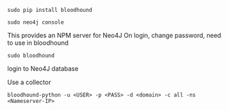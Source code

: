 ```install-bloodhound
sudo pip install bloodhound
```

```start-db
sudo neo4j console
```
This provides an NPM server for Neo4J 
On login, change password, need to use in bloodhound

```run-bloodhound
sudo bloodhound
```

login to Neo4J database

Use a collector

```bloodhound-python
bloodhound-python -u <USER> -p <PASS> -d <domain> -c all -ns <Nameserver-IP>
```